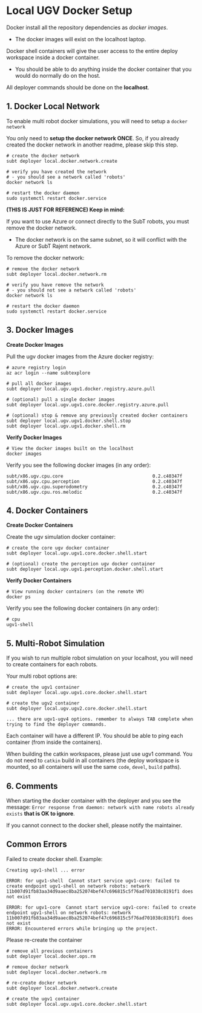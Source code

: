 # Local UGV Docker Setup

Docker install all the repository dependencies as *docker images*.

- The docker images will exist on the localhost laptop.

Docker shell containers will give the user access to the entire deploy workspace inside a docker container.

- You should be able to do anything inside the docker container that you would do normally do on the host.

All deployer commands should be done on the **localhost**.

## 1. Docker Local Network

To enable multi robot docker simulations, you will need to setup a `docker network`

You only need to **setup the docker network ONCE**. So, if you already created the docker network in another readme, please skip this step.

```text
# create the docker network
subt deployer local.docker.network.create

# verify you have created the network
# - you should see a network called 'robots'
docker network ls

# restart the docker daemon
sudo systemctl restart docker.service
```

**(THIS IS JUST FOR REFERENCE) Keep in mind:**

If you want to use Azure or connect directly to the SubT robots, you must remove the docker network.

- The docker network is on the same subnet, so it will conflict with the Azure or SubT Rajent network.

To remove the docker network:

```text
# remove the docker network
subt deployer local.docker.network.rm

# verify you have remove the network
# - you should not see a network called 'robots'
docker network ls

# restart the docker daemon
sudo systemctl restart docker.service
```

## 3. Docker Images

**Create Docker Images**

Pull the ugv docker images from the Azure docker registry:

```text
# azure registry login
az acr login --name subtexplore

# pull all docker images
subt deployer local.ugv.ugv1.docker.registry.azure.pull

# (optional) pull a single docker images
subt deployer local.ugv.ugv1.core.docker.registry.azure.pull

# (optional) stop & remove any previously created docker containers
subt deployer local.ugv.ugv1.docker.shell.stop
subt deployer local.ugv.ugv1.docker.shell.rm
```

**Verify Docker Images**

```text
# View the docker images built on the localhost
docker images
```

Verify you see the following docker images (in any order):

```text
subt/x86.ugv.cpu.core                                 0.2.c40347f
subt/x86.ugv.cpu.perception                           0.2.c40347f
subt/x86.ugv.cpu.superodometry                        0.2.c40347f
subt/x86.ugv.cpu.ros.melodic                          0.2.c40347f
```

## 4. Docker Containers

**Create Docker Containers**

Create the ugv simulation docker container:

```text
# create the core ugv docker container
subt deployer local.ugv.ugv1.core.docker.shell.start

# (optional) create the perception ugv docker container
subt deployer local.ugv.ugv1.perception.docker.shell.start
```

**Verify Docker Containers**

```text
# View running docker containers (on the remote VM)
docker ps
```

Verify you see the following docker containers (in any order):

```text
# cpu
ugv1-shell
```

## 5. Multi-Robot Simulation

If you wish to run multiple robot simulation on your localhost, you will need to create containers for each robots.

Your multi robot options are:

```text
# create the ugv1 container
subt deployer local.ugv.ugv1.core.docker.shell.start

# create the ugv2 container
subt deployer local.ugv.ugv2.core.docker.shell.start

... there are ugv1-ugv4 options. remember to always TAB complete when trying to find the deployer commands.
```

Each container will have a different IP. You should be able to ping each container (from inside the containers).

When building the catkin workspaces, please just use ugv1 command. You do not need to `catkin` build in all containers (the deploy workspace is mounted, so all containers will use the same `code`, `devel`, `build` paths).

## 6. Comments

When starting the docker container with the deployer and you see the message: `Error response from daemon: network with name robots already exists` **that is OK to ignore**.

If you cannot connect to the docker shell, please notify the maintainer.

## Common Errors

Failed to create docker shell. Example:

```text
Creating ugv1-shell ... error

ERROR: for ugv1-shell  Cannot start service ugv1-core: failed to create endpoint ugv1-shell on network robots: network 11b007d91fb83aa34d9aaec8ba252074bef47c696815c5f76ad701038c8191f1 does not exist

ERROR: for ugv1-core  Cannot start service ugv1-core: failed to create endpoint ugv1-shell on network robots: network 11b007d91fb83aa34d9aaec8ba252074bef47c696815c5f76ad701038c8191f1 does not exist
ERROR: Encountered errors while bringing up the project.
```

Please re-create the container

```text
# remove all previous containers
subt deployer local.docker.ops.rm

# remove docker network
subt deployer local.docker.network.rm

# re-create docker network
subt deployer local.docker.network.create

# create the ugv1 container
subt deployer local.ugv.ugv1.core.docker.shell.start
```